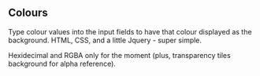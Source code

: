 ## Colours
Type colour values into the input fields to have that colour displayed as the background. HTML, CSS, and a little Jquery - super simple.

Hexidecimal and RGBA only for the moment (plus, transparency tiles background for alpha reference).
